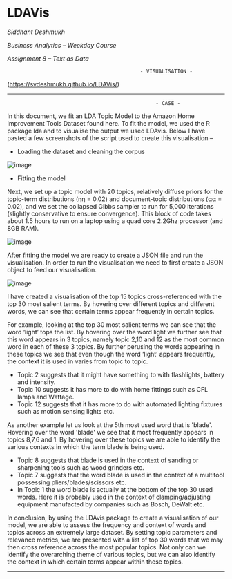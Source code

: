 # LDAVis

*Siddhant Deshmukh*

*Business Analytics – Weekday Course*

*Assignment 8 – Text as Data*

                                               - VISUALISATION -  

(https://svdeshmukh.github.io/LDAVis/)

-----------------------------------                                                  



                                                    - CASE - 

In this document, we fit an LDA Topic Model to the Amazon Home Improvement Tools Dataset found here. To fit the model, we used the R package lda and to visualise the output we used LDAvis.
Below I have pasted a few screenshots of the script used to create this visualisation – 

-	Loading the dataset and cleaning the corpus

![image](https://cloud.githubusercontent.com/assets/22182362/20296031/890c2aea-aad6-11e6-8725-d07cab00f270.png)

-	Fitting the model

Next, we set up a topic model with 20 topics, relatively diffuse priors for the topic-term distributions (ηη = 0.02) and document-topic distributions (αα = 0.02), and we set the collapsed Gibbs sampler to run for 5,000 iterations (slightly conservative to ensure convergence). This block of code takes about 1.5 hours to run on a laptop using a quad core 2.2Ghz processor (and 8GB RAM).

![image](https://cloud.githubusercontent.com/assets/22182362/20296044/a11d3cfa-aad6-11e6-8cf2-49d87bc9fc86.png)

After fitting the model we are ready to create a JSON file and run the visualisation. In order to run the visualisation we need to first create a JSON object to feed our visualisation. 

![image](https://cloud.githubusercontent.com/assets/22182362/20296049/aaa9115e-aad6-11e6-920e-b2dd346f4eaa.png)

I have created a visualisation of the top 15 topics cross-referenced with the top 30 most salient terms. By hovering over different topics and different words, we can see that certain terms appear frequently in certain topics.

For example, looking at the top 30 most salient terms we can see that the word ‘light’ tops the list. By hovering over the word light we further see that this word appears in 3 topics, namely topic 2,10 and 12 as the most common word in each of these 3 topics. By further perusing the words appearing in these topics we see that even though the word ‘light’ appears frequently, the context it is used in varies from topic to topic. 

- Topic 2 suggests that it might have something to with flashlights, battery and intensity. 
- Topic 10 suggests it has more to do with home fittings such as CFL lamps and Wattage. 
- Topic 12 suggests that it has more to do with automated lighting fixtures such as motion sensing lights etc. 

As another example let us look at the 5th most used word that is 'blade'. Hovering over the word 'blade' we see that it most frequently appears in topics 8,7,6 and 1. By hovering over these topics we are able to identify the various contexts in which the term blade is being used.

- Topic 8 suggests that blade is used in the context of sanding or sharpening tools such as wood grinders etc.
- Topic 7 suggests that the word blade is used in the context of a multitool possessing pliers/blades/scissors etc.
- In Topic 1 the word blade is actually at the bottom of the top 30 used words. Here it is probably used in the context of clamping/adjusting equipment manufacted by companies such as Bosch, DeWalt etc.

In conclusion, by using the LDAvis package to create a visualisation of our model, we are able to assess the frequency and context of words and topics across an extremely large dataset. By setting topic parameters and relevance metrics, we are presented with a list of top 30 words that we may then cross reference across the most popular topics. Not only can we identify the overarching theme of various topics, but we can also identify the context in which certain terms appear within these topics.

------------------




